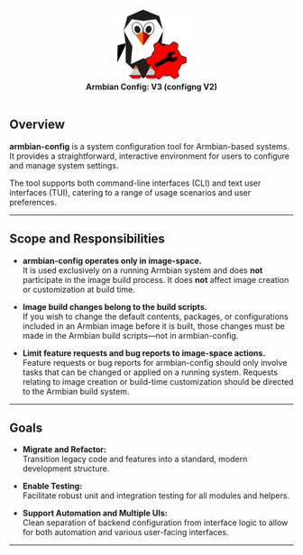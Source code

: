 <p align="center">
  <a href="#overview">
    <img src="https://raw.githubusercontent.com/armbian/configng/main/share/icons/hicolor/scalable/configng-tux.svg" width="128" alt="Armbian Config Logo" />
  </a><br>
  <strong>Armbian Config: V3 (configng V2)</strong><br>
  <br>
</p>

## Overview

**armbian-config** is a system configuration tool for Armbian-based systems. It provides a straightforward, interactive environment for users to configure and manage system settings.

The tool supports both command-line interfaces (CLI) and text user interfaces (TUI), catering to a range of usage scenarios and user preferences.

---

## Scope and Responsibilities

- **armbian-config operates only in image-space.**  
	It is used exclusively on a running Armbian system and does **not** participate in the image build process. It does **not** affect image creation or customization at build time.

- **Image build changes belong to the build scripts.**  
	If you wish to change the default contents, packages, or configurations included in an Armbian image before it is built, those changes must be made in the Armbian build scripts—not in armbian-config.

- **Limit feature requests and bug reports to image-space actions.**  
	Feature requests or bug reports for armbian-config should only involve tasks that can be changed or applied on a running system. Requests relating to image creation or build-time customization should be directed to the Armbian build system.

---

## Goals

- **Migrate and Refactor:**  
	Transition legacy code and features into a standard, modern development structure.

- **Enable Testing:**  
	Facilitate robust unit and integration testing for all modules and helpers.

- **Support Automation and Multiple UIs:**  
	Clean separation of backend configuration from interface logic to allow for both automation and various user-facing interfaces.

---
